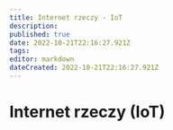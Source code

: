 ```yaml
---
title: Internet rzeczy - IoT
description: 
published: true
date: 2022-10-21T22:16:27.921Z
tags: 
editor: markdown
dateCreated: 2022-10-21T22:16:27.921Z
---
```


# Internet rzeczy (IoT)